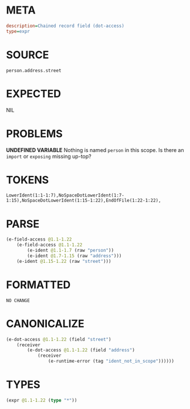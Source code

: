 # META
~~~ini
description=Chained record field (dot-access)
type=expr
~~~
# SOURCE
~~~roc
person.address.street
~~~
# EXPECTED
NIL
# PROBLEMS
**UNDEFINED VARIABLE**
Nothing is named `person` in this scope.
Is there an `import` or `exposing` missing up-top?

# TOKENS
~~~zig
LowerIdent(1:1-1:7),NoSpaceDotLowerIdent(1:7-1:15),NoSpaceDotLowerIdent(1:15-1:22),EndOfFile(1:22-1:22),
~~~
# PARSE
~~~clojure
(e-field-access @1.1-1.22
	(e-field-access @1.1-1.22
		(e-ident @1.1-1.7 (raw "person"))
		(e-ident @1.7-1.15 (raw "address")))
	(e-ident @1.15-1.22 (raw "street")))
~~~
# FORMATTED
~~~roc
NO CHANGE
~~~
# CANONICALIZE
~~~clojure
(e-dot-access @1.1-1.22 (field "street")
	(receiver
		(e-dot-access @1.1-1.22 (field "address")
			(receiver
				(e-runtime-error (tag "ident_not_in_scope"))))))
~~~
# TYPES
~~~clojure
(expr @1.1-1.22 (type "*"))
~~~
